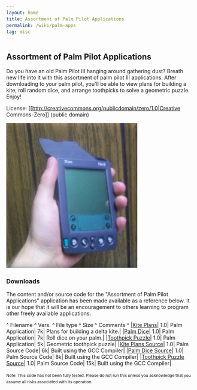 ```yaml
---
layout: home
title: Assortment of Palm Pilot Applications
permalink: /wiki/palm-apps
tag: misc
---
```


## Assortment of Palm Pilot Applications

Do you have an old Palm Pilot III hanging around gathering dust? Breath new life into it with this assortment of palm pilot III applications. After downloading to your palm pilot, you'll be able to view plans for building a kite, roll random dice, and arrange toothpicks to solve a geometric puzzle. Enjoy!

License: [[http://creativecommons.org/publicdomain/zero/1.0|Creative Commons-Zero]] (public domain)

![Palm Apps](/assets/images/palm-apps.jpg)

### Downloads

The content and/or source code for the "Assortment of Palm Pilot Applications" application has been made available as a reference below. It is our hope that it will be an encouragement to others learning to program other freely available applications.

^ Filename	^ Vers.	^ File type	^ Size	^ Comments ^
|<a href="http://www.codepug.com/downloads/kite.prc">Kite Plans</a>|	1.0|	Palm Application|	7k|	Plans for building a delta kite.|
|<a href="http://www.codepug.com/downloads/dice.prc">Palm Dice</a>|	1.0|	Palm Application|	7k|	Roll dice on your palm.|
|<a href="http://www.codepug.com/downloads/toothpick.prc">Toothpick Puzzle</a>|	1.0|	Palm Application|	5k|	Geometric toothpick puzzle|
|<a href="http://www.codepug.com/downloads/kite_src.zip">Kite Plans Source</a>|	1.0|	Palm Source Code|	6k|	Built using the GCC Compiler|
|<a href="http://www.codepug.com/downloads/dice_src.zip">Palm Dice Source</a>|	1.0|	Palm Source Code|	8k|	Built using the GCC Compiler|
|<a href="http://www.codepug.com/downloads/toothpick_src.zip">Toothpick Puzzle Source</a>|	1.0|	Palm Source Code|	15k|	Built using the GCC Compiler|

<html>
        <span style="font-size: 8pt;">
                Note: This code has not been fully tested. Please do not run this unless you acknowledge that you assume all risks associated with its operation.
        </span>
        </html>